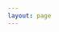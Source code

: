 ```yaml
---
layout: page
---
```


<script setup>
import {
  VPTeamPage,
  VPTeamPageTitle,
  VPTeamMembers
} from 'vitepress/theme'

const coreMembers = [
  {
    avatar: 'https://www.github.com/github.png',
    name: '许队',
    title: 'Leader',
    desc: '团队主理人，负责团队整体规划和项目管理。有丰富的教学和项目管理经验，致力于指导团队成员成长。'
  },
  {
    avatar: 'https://www.github.com/microsoft.png',
    name: '黄队',
    title: 'Leader',  
    desc: '团队技术指导老师，为团队提供技术方向指导。在软件开发和教学方面有一定经验，乐于分享技术知识。'
  },
  {
    avatar: 'https://www.github.com/google.png',
    name: '詹皇浩',
    title: 'Leader、开发工程师',
    desc: '负责统筹项目和AIS终端伴侣开发工作。对项目管理和软件开发有浓厚兴趣，不断学习新技术。'
  },
  {
    avatar: 'https://www.github.com/facebook.png',
    name: '陈友诚',
    title: '开发工程师',
    desc: '主要负责AI大模型部署和调优工作。对人工智能技术充满热情，持续探索AI技术的实际应用。'
  },
  {
    avatar: 'https://www.github.com/apple.png',
    name: '黄金鸿',
    title: '运维工程师',
    desc: '负责TIDB数据库管理和Docker部署相关工作。对数据库技术和容器化部署有一定了解，努力提升运维技能。'
  },
  {
    avatar: 'https://www.github.com/netflix.png',
    name: '周俊麒',
    title: '测试工程师',
    desc: '主要从事VUE数据可视化开发和录课制作工作。喜欢前端技术和教学视频制作，希望通过技术帮助更多人学习。'
  }
]
</script>

<VPTeamPage>
  <VPTeamPageTitle>
    <template #title>智学工坊</template>
    <template #lead>
      借助AI的智慧，让学习更高效<br/><br/>智学工坊是一个由中职学校计算机相关专业师生组成的团队。<br/>团队愿景是用技术改变学习方式，让学习者更好地掌握知识，提升技能，实现个人成长。
    </template>
    
  </VPTeamPageTitle>

  <VPTeamMembers size="medium" :members="coreMembers" />
</VPTeamPage>